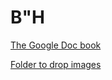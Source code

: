 # B"H



[The Google Doc book](https://docs.google.com/document/d/15vd-FkEnrgunSnNMGI7d2VOD6khqh3B-yHjsxFqHtvE/edit#heading=h.npu2i746cnto)


[Folder to drop images](https://drive.google.com/drive/folders/1Tv28OKoPygz2qpWF5xHXWt7rdkYR6pVu?usp=sharing)